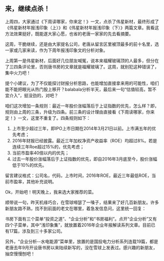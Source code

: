 ## 来，继续点杀！
上周四，大家通过《下周读哪家，你来定！》一文，点杀了伟星新材，最终形成了《伟星新材年报浅印象（上）》和《伟星新材年报浅印象（下）》两篇文章。我看这方法效果挺好，既能遂大家心愿，也省的老唐一家家的先去看摘要。

这周，干脆继续，还是由大家提名公司，老唐从留言区里被顶最多的前十名里，选一家或几家来读，作为下周年报浅印象文的分析对象。

上周第一是伟星新材，后面好几位朋友喊冤，说本来福耀玻璃顶的人最多，但分在了三四条评论里，否则唐书房的文章就是福耀玻璃了。这周，就别犯这种错误了，集中火力吧！

提个小建议，为了不仅能探讨财报分析思路，也能增加直接拿来用的可能性，咱们能不能把眼光从热门股上移开？balabala分析半天，最后来一句“估值较高，暂不宜介入”，挺没劲的，对吧？

咱们这次增加一条规则：最近一年股价涨幅落后于上证指数的优先，怎么样？即，规则由上周的三条，升级为四条。前三条的设计理由直接看《下周读哪家，你来定！》一文，这里不重复了。四条规则如下：

1. 上市至少超过三年，即IPO上市日期在2014年3月21日以前。上市满五年的优先考虑；
2. 2016年财报已经披露。最近三年加权净资产收益率（ROE）均超过8%。若是连续三年Roe超过15%的，优先考虑；
3. 当前市盈率40倍以内的优先；
4. 过去一年股价涨幅落后于上证指数的优先，即自2016年3月底至今，股价涨幅低于10%的优先。

留言建议格式：公司名，代码，上市时间，2016年ROE，最近三年最低ROE，当前市盈率，其他补充说明。

Ok，开始吧！明天晚上，我来选大家推荐的菜。

顺带说一句，昨天机缘巧合，在雪球嘚瑟了一嗓子，结果来了好几百新朋友。许多新朋友路不熟，找不到前面的老文在哪里，着急发信息问，这里统一回复：

书房下面有三个菜单“投资之道”、“企业分析”和“书房福利”。点开“企业分析”又有四个子菜单，其中“浅印象集”，就放置着2016年企业年报解读系列文章。目前已有17篇，涉及到三十多家公司。

另外，“企业分析--水电能源”菜单里，放置的是国投电力分析系列连载19篇，都是老唐去年9月开设唐书房以来陆续新写的，没在雪球上发表过。感兴趣的新朋友，抽空慢慢刨吧！